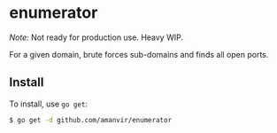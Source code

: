 # enumerator

*Note:* Not ready for production use. Heavy WIP. 

For a given domain, brute forces sub-domains and finds all open ports.


## Install

To install, use `go get`:

```bash
$ go get -d github.com/amanvir/enumerator
```
